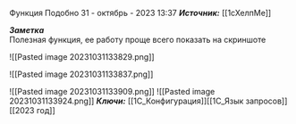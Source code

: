  
Функция Подобно
 31 - октябрь - 2023  13:37 
***Источник:*** [[1сХелпМе]]

***Заметка***  
Полезная функция, ее работу проще всего показать на скриншоте

![[Pasted image 20231031133829.png]]



![[Pasted image 20231031133837.png]]

![[Pasted image 20231031133909.png]]
![[Pasted image 20231031133924.png]]
***Ключи:*** [[1С_Конфигурация]][[1C_Язык запросов]]
 [[2023 год]]